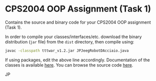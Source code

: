 # CPS2004 OOP Assignment (Task 1)

Contains the source and binary code for your CPS2004 OOP assignment (Task 1).

In order to compile your classes/interfaces/etc. download the binary distribution
(`jar` file) from the `dist` directory, then compile using:

```bash
javac -classpath tttwar_v1.2.jar JPJeegRobotDAcciaio.java
```

If using packages, edit the above line accordingly.  Documentation of the classes
is available [here](http://htmlpreview.github.io/?https://github.com/jp-uom/201617_CPS2004_OOP_Assignment/blob/master/docs/index.html "TTT War javadocs").
You can browse the source code [here](https://github.com/jp-uom/201617_CPS2004_OOP_Assignment/tree/master/src/edu/um/cps2004/task1 "TTT War source code").

JP
